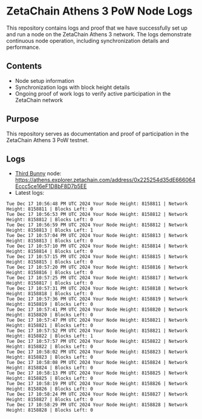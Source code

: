 # ZetaChain Athens 3 PoW Node Logs
This repository contains logs and proof that we have successfully set up and run a node on the ZetaChain Athens 3 network. The logs demonstrate continuous node operation, including synchronization details and performance.

## Contents
- Node setup information
- Synchronization logs with block height details
- Ongoing proof of work logs to verify active participation in the ZetaChain network

## Purpose
This repository serves as documentation and proof of participation in the ZetaChain Athens 3 PoW testnet.

## Logs

- [Third Bunny](https://thirdbunny.xyz/) node: https://athens.explorer.zetachain.com/address/0x225254d35dE666064Eccc5ce16eF1D8bF8D7b5EE
- Latest logs:
```
Tue Dec 17 10:56:48 PM UTC 2024 Your Node Height: 8158811 | Network Height: 8158811 | Blocks Left: 0
Tue Dec 17 10:56:53 PM UTC 2024 Your Node Height: 8158812 | Network Height: 8158812 | Blocks Left: 0
Tue Dec 17 10:56:59 PM UTC 2024 Your Node Height: 8158812 | Network Height: 8158813 | Blocks Left: 1
Tue Dec 17 10:57:04 PM UTC 2024 Your Node Height: 8158813 | Network Height: 8158813 | Blocks Left: 0
Tue Dec 17 10:57:10 PM UTC 2024 Your Node Height: 8158814 | Network Height: 8158814 | Blocks Left: 0
Tue Dec 17 10:57:15 PM UTC 2024 Your Node Height: 8158815 | Network Height: 8158815 | Blocks Left: 0
Tue Dec 17 10:57:20 PM UTC 2024 Your Node Height: 8158816 | Network Height: 8158816 | Blocks Left: 0
Tue Dec 17 10:57:25 PM UTC 2024 Your Node Height: 8158817 | Network Height: 8158817 | Blocks Left: 0
Tue Dec 17 10:57:31 PM UTC 2024 Your Node Height: 8158818 | Network Height: 8158818 | Blocks Left: 0
Tue Dec 17 10:57:36 PM UTC 2024 Your Node Height: 8158819 | Network Height: 8158819 | Blocks Left: 0
Tue Dec 17 10:57:41 PM UTC 2024 Your Node Height: 8158820 | Network Height: 8158820 | Blocks Left: 0
Tue Dec 17 10:57:47 PM UTC 2024 Your Node Height: 8158821 | Network Height: 8158821 | Blocks Left: 0
Tue Dec 17 10:57:52 PM UTC 2024 Your Node Height: 8158821 | Network Height: 8158822 | Blocks Left: 1
Tue Dec 17 10:57:57 PM UTC 2024 Your Node Height: 8158822 | Network Height: 8158822 | Blocks Left: 0
Tue Dec 17 10:58:02 PM UTC 2024 Your Node Height: 8158823 | Network Height: 8158823 | Blocks Left: 0
Tue Dec 17 10:58:08 PM UTC 2024 Your Node Height: 8158824 | Network Height: 8158824 | Blocks Left: 0
Tue Dec 17 10:58:13 PM UTC 2024 Your Node Height: 8158825 | Network Height: 8158825 | Blocks Left: 0
Tue Dec 17 10:58:19 PM UTC 2024 Your Node Height: 8158826 | Network Height: 8158826 | Blocks Left: 0
Tue Dec 17 10:58:24 PM UTC 2024 Your Node Height: 8158827 | Network Height: 8158827 | Blocks Left: 0
Tue Dec 17 10:58:29 PM UTC 2024 Your Node Height: 8158828 | Network Height: 8158828 | Blocks Left: 0
```
